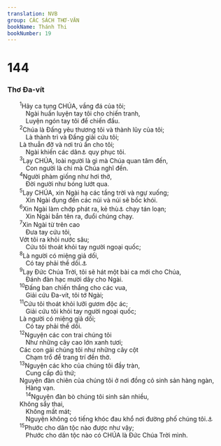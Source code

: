 ```yaml
---
translation: NVB
group: CÁC SÁCH THƠ-VĂN
bookName: Thánh Thi 
bookNumber: 19
---
```


<div class="title"><h1>144</h1><h3>Thơ Đa-vít </h3></div>
<span class="verse thi_144_1">  <sup>1</sup>Hãy ca tụng CHÚA, vầng đá của tôi; <br/>   Ngài huấn luyện tay tôi cho chiến tranh, <br/>   Luyện ngón tay tôi để chiến đấu. <br/></span>
<span class="verse thi_144_2">  <sup>2</sup>Chúa là Đấng yêu thương tôi và thành lũy của tôi; <br/>   Là thành trì và Đấng giải cứu tôi; <br/>  Là thuẫn đỡ và nơi trú ẩn cho tôi; <br/>   Ngài khiến các dân<a data-toggle="tooltip" data-placement="bottom" title="dịch theo một số văn bản cổ; nt: dân tôi">⚓</a> quy phục tôi. <br/></span>
<span class="verse thi_144_3">  <sup>3</sup>Lạy CHÚA, loài người là gì mà Chúa quan tâm đến, <br/>   Con người là chi mà Chúa nghĩ đến. <br/></span>
<span class="verse thi_144_4">  <sup>4</sup>Người phàm giống như hơi thở, <br/>   Đời người như bóng lướt qua. <br/></span>
<span class="verse thi_144_5">  <sup>5</sup>Lạy CHÚA, xin Ngài hạ các tầng trời và ngự xuống; <br/>   Xin Ngài đụng đến các núi và núi sẽ bốc khói. <br/></span>
<span class="verse thi_144_6">  <sup>6</sup>Xin Ngài làm chớp phát ra, kẻ thù<a data-toggle="tooltip" data-placement="bottom" title="Nt: chúng">⚓</a> chạy tán loạn; <br/>   Xin Ngài bắn tên ra, đuổi chúng chạy. <br/></span>
<span class="verse thi_144_7">  <sup>7</sup>Xin Ngài từ trên cao <br/>   Đưa tay cứu tôi, <br/>  Vớt tôi ra khỏi nước sâu; <br/>   Cứu tôi thoát khỏi tay người ngoại quốc; <br/></span>
<span class="verse thi_144_8">  <sup>8</sup>Là người có miệng giả dối, <br/>   Có tay phải thề dối.<a data-toggle="tooltip" data-placement="bottom" title="Theo phong tục thời ấy người ta đưa tay phải lên trời để thề">⚓</a><br/></span>
<span class="verse thi_144_9">  <sup>9</sup>Lạy Đức Chúa Trời, tôi sẽ hát một bài ca mới cho Chúa, <br/>   Đánh đàn hạc mười dây cho Ngài. <br/></span>
<span class="verse thi_144_10">  <sup>10</sup>Đấng ban chiến thắng cho các vua, <br/>   Giải cứu Đa-vít, tôi tớ Ngài; <br/></span>
<span class="verse thi_144_11">  <sup>11</sup>Cứu tôi thoát khỏi lưỡi gươm độc ác; <br/>   Giải cứu tôi khỏi tay người ngoại quốc; <br/>  Là người có miệng giả dối; <br/>   Có tay phải thề dối. <br/></span>
<span class="verse thi_144_12">  <sup>12</sup>Nguyện các con trai chúng tôi <br/>   Như những cây cao lớn xanh tươi; <br/>  Các con gái chúng tôi như những cây cột <br/>   Chạm trổ để trang trí đền thờ. <br/></span>
<span class="verse thi_144_13">  <sup>13</sup>Nguyện các kho của chúng tôi đầy tràn, <br/>   Cung cấp đủ thứ; <br/>  Nguyện đàn chiên của chúng tôi ở nơi đồng cỏ sinh sản hàng ngàn, <br/>   Hàng vạn. <br/></span>
<span class="verse thi_144_14">   <sup>14</sup>Nguyện đàn bò chúng tôi sinh sản nhiều, <br/>  Không sẩy thai, <br/>   Không mất mát; <br/>   Nguyện không có tiếng khóc đau khổ nơi đường phố chúng tôi.<a data-toggle="tooltip" data-placement="bottom" title="câu 12-14 có nhiều từ không rõ nghĩa">⚓</a><br/></span>
<span class="verse thi_144_15">  <sup>15</sup>Phước cho dân tộc nào được như vậy; <br/>   Phước cho dân tộc nào có CHÚA là Đức Chúa Trời mình. <br/></span>
